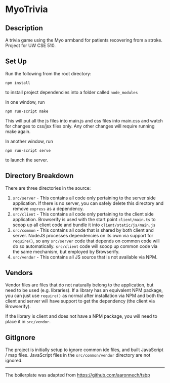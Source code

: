 # MyoTrivia

Description
-----------

A trivia game using the Myo armband for patients recovering from a stroke. Project for UW CSE 510.

Set Up
------
Run the following from the root directory:

`npm install`
  
to install project dependencies into a folder called `node_modules`

In one window, run

`npm run-script make`

This will put all the js files into main.js and css files into main.css and watch for changes to css/jsx files only. Any other changes will require running make again.

In another window, run

`npm run-script serve`

to launch the server.

Directory Breakdown
-------------------

There are three directories in the source:

1. `src/server` - This contains all code only pertaining to the server side application. If there is no server, you can safely delete this directory and remove `express` as a dependency.
2. `src/client` - This contains all code only pertaining to the client side application. Browserify is used with the start point `client/main.ts` to scoop up all client code and bundle it into `client/static/js/main.js`
3. `src/common` - This contains all code that is shared by both client and server. NodeJS processes dependencies on its own via support for `require()`, so any `src/server` code that depends on common code will do so automatically. `src/client` code will scoop up common code via the same mechanism, but employed by Browserify.
4. `src/vendor` - This contains all JS source that is not available via NPM.

Vendors
-------

Vendor files are files that do not naturally belong to the application, but need to be used (e.g. libraries). If a library has an equivalent NPM package, you can just use `require()` as normal after installation via NPM and both the client and server will have support to get the dependency (the client via Browserify).

If the library is client and does not have a NPM package, you will need to place it in `src/vendor`.

GitIgnore
---------

The project is initially setup to ignore common ide files, and built JavaScript / map files. JavaScript files in the `src/common/vendor` directory are not ignored.

----------

The boilerplate was adapted from https://github.com/aaronnech/tsbp
